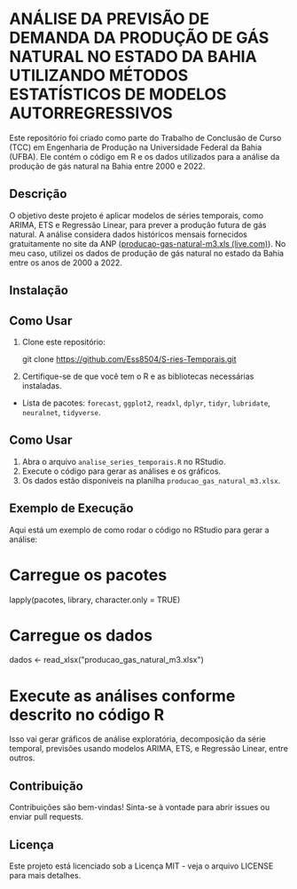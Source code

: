 # ANÁLISE DA PREVISÃO DE DEMANDA DA PRODUÇÃO DE GÁS NATURAL NO ESTADO DA BAHIA UTILIZANDO MÉTODOS ESTATÍSTICOS DE MODELOS AUTORREGRESSIVOS

Este repositório foi criado como parte do Trabalho de Conclusão de Curso (TCC) em Engenharia de Produção na Universidade Federal da Bahia (UFBA). Ele contém o código em R e os dados utilizados para a análise da produção de gás natural na Bahia entre 2000 e 2022.

## Descrição
O objetivo deste projeto é aplicar modelos de séries temporais, como ARIMA, ETS e Regressão Linear, para prever a produção futura de gás natural. A análise considera dados históricos mensais fornecidos gratuitamente no site da ANP ([producao-gas-natural-m3.xls (live.com)](https://view.officeapps.live.com/op/view.aspx?src=https%3A%2F%2Fwww.gov.br%2Fanp%2Fpt-br%2Fcentrais-de-conteudo%2Fdados-estatisticos%2Fde%2Fppg%2Fproducao-gas-natural-m3.xls&wdOrigin=BROWSELINK)). No meu caso, utilizei os dados de produção de gás natural no estado da Bahia entre os anos de 2000 a 2022.


## Instalação

## Como Usar

1. Clone este repositório:
   
   git clone https://github.com/Ess8504/S-ries-Temporais.git

2. Certifique-se de que você tem o R e as bibliotecas necessárias instaladas.
- Lista de pacotes: `forecast`, `ggplot2`, `readxl`, `dplyr`, `tidyr`, `lubridate`, `neuralnet`, `tidyverse`.

## Como Usar

1. Abra o arquivo `analise_series_temporais.R` no RStudio.
2. Execute o código para gerar as análises e os gráficos.
3. Os dados estão disponíveis na planilha `producao_gas_natural_m3.xlsx`.

## Exemplo de Execução
Aqui está um exemplo de como rodar o código no RStudio para gerar a análise:

# Carregue os pacotes
lapply(pacotes, library, character.only = TRUE)

# Carregue os dados
dados <- read_xlsx("producao_gas_natural_m3.xlsx")

# Execute as análises conforme descrito no código R
Isso vai gerar gráficos de análise exploratória, decomposição da série temporal, previsões usando modelos ARIMA, ETS, e Regressão Linear, entre outros.

## Contribuição

Contribuições são bem-vindas! Sinta-se à vontade para abrir issues ou enviar pull requests.

## Licença

Este projeto está licenciado sob a Licença MIT - veja o arquivo LICENSE para mais detalhes. 
